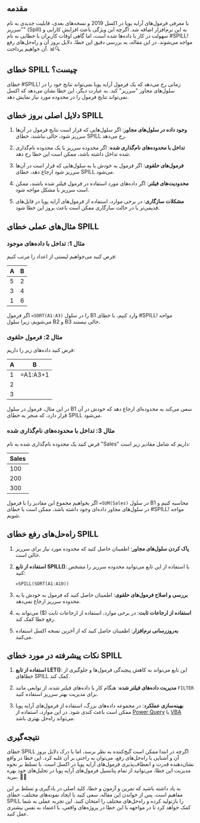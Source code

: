 

## مقدمه

با معرفی فرمول‌های آرایه پویا در اکسل 2019 و نسخه‌های بعدی، قابلیت جدیدی به نام "سرریز" (Spill) به این نرم‌افزار اضافه شد. اگرچه این ویژگی باعث افزایش کارایی و سهولت در کار با داده‌ها شده است، اما گاهی اوقات کاربران با خطایی به نام #SPILL! مواجه می‌شوند. در این مقاله، به بررسی دقیق این خطا، دلایل بروز آن و راه‌حل‌های رفع آن خواهیم پرداخت. 📊🔍

## خطای SPILL چیست؟

خطای #SPILL! زمانی رخ می‌دهد که یک فرمول آرایه پویا نمی‌تواند نتایج خود را در سلول‌های مجاور "سرریز" کند. به عبارت دیگر، این خطا نشان می‌دهد که اکسل نمی‌تواند نتایج فرمول را در محدوده مورد نیاز نمایش دهد.

## دلایل اصلی بروز خطای SPILL

1. **وجود داده در سلول‌های مجاور**: اگر سلول‌هایی که قرار است نتایج فرمول در آن‌ها سرریز شود، خالی نباشند، خطای SPILL رخ می‌دهد.

2. **تداخل با محدوده‌های نام‌گذاری شده**: اگر محدوده سرریز با یک محدوده نام‌گذاری شده تداخل داشته باشد، ممکن است این خطا رخ دهد.

3. **فرمول‌های حلقوی**: اگر فرمول به خودش یا به سلول‌هایی که قرار است در آن‌ها سرریز شود ارجاع دهد، خطای SPILL می‌شود.

4. **محدودیت‌های فیلتر**: اگر داده‌های مورد استفاده در فرمول فیلتر شده باشند، ممکن است سرریز با مشکل مواجه شود.

5. **مشکلات سازگاری**: در برخی موارد، استفاده از فرمول‌های آرایه پویا در فایل‌های قدیمی‌تر یا در حالت سازگاری ممکن است باعث بروز این خطا شود.

## مثال‌های عملی خطای SPILL

### مثال 1: تداخل با داده‌های موجود

فرض کنید می‌خواهیم لیستی از اعداد را مرتب کنیم:

| A | B |
|---|---|
| 5 | 2 |
| 3 | 4 |
| 1 | 6 |

اگر فرمول `=SORT(A1:A3)` را در سلول B1 وارد کنیم، با خطای #SPILL! مواجه می‌شویم، زیرا سلول B2 و B3 خالی نیستند.

### مثال 2: فرمول حلقوی

فرض کنید داده‌های زیر را داریم:

| A | B        |
|---|----------|
| 1 | =A1:A3+1 |
| 2 |          |
| 3 |          |

در این مثال، فرمول در سلول B1 سعی می‌کند به محدوده‌ای ارجاع دهد که خودش در آن قرار دارد، که منجر به خطای SPILL می‌شود.

### مثال 3: تداخل با محدوده‌های نام‌گذاری شده

فرض کنید یک محدوده نام‌گذاری شده به نام "Sales" داریم که شامل مقادیر زیر است:

| Sales |
|-------|
| 100   |
| 200   |
| 300   |

اگر بخواهیم مجموع این مقادیر را با فرمول `=SUM(Sales)` در سلول B1 محاسبه کنیم و در سلول‌های مجاور داده‌ای وجود داشته باشد، ممکن است با خطای #SPILL! مواجه شویم.

## راه‌حل‌های رفع خطای SPILL

1. **پاک کردن سلول‌های مجاور**: اطمینان حاصل کنید که محدوده مورد نیاز برای سرریز خالی است.

2. **استفاده از تابع SPILL()**: با استفاده از این تابع می‌توانید محدوده سرریز را مشخص کنید:
   ```excel
   =SPILL(SORT(A1:A10))
   ```

3. **بررسی و اصلاح فرمول‌های حلقوی**: اطمینان حاصل کنید که فرمول به خودش یا به محدوده سرریز ارجاع نمی‌دهد.

4. **استفاده از ارجاعات ثابت**: در برخی موارد، استفاده از ارجاعات ثابت ($) می‌تواند به رفع خطا کمک کند.

5. **به‌روزرسانی نرم‌افزار**: اطمینان حاصل کنید که از آخرین نسخه اکسل استفاده می‌کنید.

## نکات پیشرفته در مورد خطای SPILL

1. **استفاده از تابع LET()**: این تابع می‌تواند به کاهش پیچیدگی فرمول‌ها و جلوگیری از خطاهای SPILL کمک کند.

2. **مدیریت داده‌های فیلتر شده**: هنگام کار با داده‌های فیلتر شده، از توابعی مانند `FILTER` برای مدیریت بهتر سرریز استفاده کنید.

3. **بهینه‌سازی عملکرد**: در مجموعه داده‌های بزرگ، استفاده از فرمول‌های آرایه پویا ممکن است باعث کندی شود. در این موارد، استفاده از [Power Query](http://www.farsaran.com/pq) یا [VBA](http://www.farsaran.com/vba) می‌تواند راه‌حل بهتری باشد.

## نتیجه‌گیری

خطای SPILL اگرچه در ابتدا ممکن است گیج‌کننده به نظر برسد، اما با درک دلایل بروز آن و آشنایی با راه‌حل‌های رفع، می‌توان به راحتی بر آن غلبه کرد. این خطا در واقع نشان‌دهنده قدرت و انعطاف‌پذیری فرمول‌های آرایه پویا در اکسل است. با تسلط بر نحوه مدیریت این خطا، می‌توانید از تمام پتانسیل فرمول‌های آرایه پویا در تحلیل‌های خود بهره ببرید. 🚀💼

به یاد داشته باشید که تمرین و آزمون و خطا، کلید اصلی در یادگیری و تسلط بر این مفاهیم است. پس از خواندن این مقاله، سعی کنید با ایجاد نمونه‌های مختلف، خطای SPILL را بازتولید کرده و راه‌حل‌های مختلف را امتحان کنید. این تجربه عملی به شما کمک خواهد کرد تا در مواجهه با این خطا در پروژه‌های واقعی، با اعتماد به نفس بیشتری عمل کنید.
